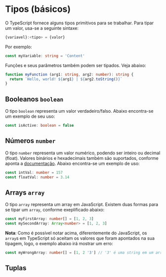 # Tipos (básicos)

O TypeScript fornece alguns tipos primitivos para se trabalhar. Para tipar um valor, usa-se a seguinte sintaxe:

```typescript
{variavel}:<tipo> = {valor}
```

Por exemplo:

```typescript
const myVariable: string = 'Content'
```

Funções e seus parâmetros também podem ser tipados. Veja abaixo:

```typescript
function myFunction (arg1: string, arg2: number): string {
  return `Hello, world! ${arg1} | ${arg2.toString()}`
}
```

## Booleanos `boolean`

O tipo `boolean` representa um valor verdadeiro/falso. Abaixo encontra-se um exemplo de seu uso:

```typescript
const isActive: boolean = false
```

## Números `number`

O tipo `number` representa um valor numérico, podendo ser inteiro ou decimal (float). Valores binários e hexadecimais também são suportados, conforme aponta a [documentação](https://www.typescriptlang.org/docs/handbook/basic-types.html#number). Abaixo encontra-se um exemplo de uso:

```typescript
const intVal: number = 157
const floatVal: number = 3.14
```

## Arrays `array`

O tipo `array` representa um array em JavaScript. Existem duas formas para se tipar um `array`, conforme exeplificado abaixo:

```typescript
const myFirstArray: number[] = [1, 2, 3]
const mySecondArray: Array<number> = [1, 2, 3]
```

**Nota**: Como é possível notar acima, diferentemente do JavaScript, os `array`s em TypeScript só aceitam os valores que foram apontados na sua tipagem, logo, o exemplo abaixo irá mostrar um erro:

```typescript
const myWrongArray: number[] = [1, 2 '3'] // '3' é uma string em um array que só deve conter números
```

## Tuplas


